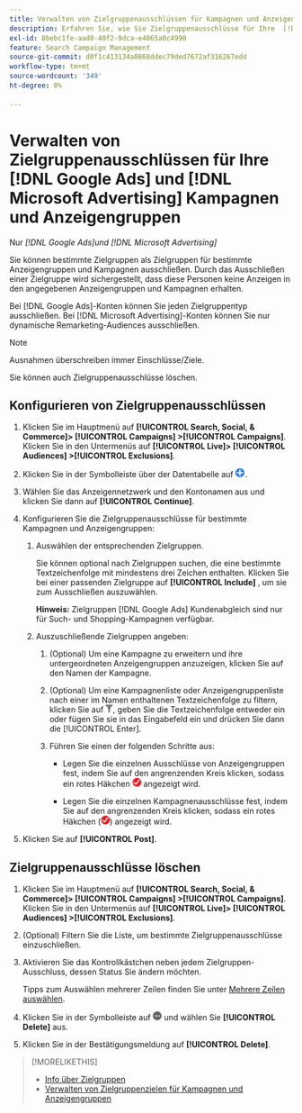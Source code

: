 ```yaml
---
title: Verwalten von Zielgruppenausschlüssen für Kampagnen und Anzeigengruppen
description: Erfahren Sie, wie Sie Zielgruppenausschlüsse für Ihre  [!DNL Google Ads] / [!DNL Microsoft Advertising] -Kampagnen und Anzeigengruppen konfigurieren und verwalten.
exl-id: 8bebc1fe-aad8-40f2-9dca-e4065a0c4990
feature: Search Campaign Management
source-git-commit: d0f1c413134a0868ddec79ded7672af316267edd
workflow-type: tm+mt
source-wordcount: '349'
ht-degree: 0%

---
```


# Verwalten von Zielgruppenausschlüssen für Ihre [!DNL Google Ads] und [!DNL Microsoft Advertising] Kampagnen und Anzeigengruppen

Nur *[!DNL Google Ads]und [!DNL Microsoft Advertising]*

Sie können bestimmte Zielgruppen als Zielgruppen für bestimmte Anzeigengruppen und Kampagnen ausschließen. Durch das Ausschließen einer Zielgruppe wird sichergestellt, dass diese Personen keine Anzeigen in den angegebenen Anzeigengruppen und Kampagnen erhalten.

Bei [!DNL Google Ads]-Konten können Sie jeden Zielgruppentyp ausschließen. Bei [!DNL Microsoft Advertising]-Konten können Sie nur dynamische Remarketing-Audiences ausschließen.

>[!NOTE]
>
>Ausnahmen überschreiben immer Einschlüsse/Ziele.

Sie können auch Zielgruppenausschlüsse löschen.

## Konfigurieren von Zielgruppenausschlüssen

1. Klicken Sie im Hauptmenü auf **[!UICONTROL Search, Social, & Commerce]> [!UICONTROL Campaigns] >[!UICONTROL Campaigns]**. Klicken Sie in den Untermenüs auf **[!UICONTROL Live]> [!UICONTROL Audiences] >[!UICONTROL Exclusions]**.

1. Klicken Sie in der Symbolleiste über der Datentabelle auf ![Erstellen](/help/search-social-commerce/assets/add.png "Erstellen").

1. Wählen Sie das Anzeigennetzwerk und den Kontonamen aus und klicken Sie dann auf **[!UICONTROL Continue]**.

1. Konfigurieren Sie die Zielgruppenausschlüsse für bestimmte Kampagnen und Anzeigengruppen:

   1. Auswählen der entsprechenden Zielgruppen.

      Sie können optional nach Zielgruppen suchen, die eine bestimmte Textzeichenfolge mit mindestens drei Zeichen enthalten. Klicken Sie bei einer passenden Zielgruppe auf **[!UICONTROL Include]** , um sie zum Ausschließen auszuwählen.

      **Hinweis:** Zielgruppen [!DNL Google Ads] Kundenabgleich sind nur für Such- und Shopping-Kampagnen verfügbar.

   1. Auszuschließende Zielgruppen angeben:

      1. (Optional) Um eine Kampagne zu erweitern und ihre untergeordneten Anzeigengruppen anzuzeigen, klicken Sie auf den Namen der Kampagne.

      1. (Optional) Um eine Kampagnenliste oder Anzeigengruppenliste nach einer im Namen enthaltenen Textzeichenfolge zu filtern, klicken Sie auf ![Filter](/help/search-social-commerce/assets/filter.png "Filter"), geben Sie die Textzeichenfolge entweder ein oder fügen Sie sie in das Eingabefeld ein und drücken Sie dann die [!UICONTROL Enter].

      1. Führen Sie einen der folgenden Schritte aus:

         * Legen Sie die einzelnen Ausschlüsse von Anzeigengruppen fest, indem Sie auf den angrenzenden Kreis klicken, sodass ein rotes Häkchen ![Ausschließen](/help/search-social-commerce/assets/exclude.png "Ausschließen") angezeigt wird.

         * Legen Sie die einzelnen Kampagnenausschlüsse fest, indem Sie auf den angrenzenden Kreis klicken, sodass ein rotes Häkchen (![Ausschließen](/help/search-social-commerce/assets/exclude.png "Ausschließen")) angezeigt wird.

1. Klicken Sie auf **[!UICONTROL Post]**.

## Zielgruppenausschlüsse löschen

1. Klicken Sie im Hauptmenü auf **[!UICONTROL Search, Social, & Commerce]> [!UICONTROL Campaigns] >[!UICONTROL Campaigns]**. Klicken Sie in den Untermenüs auf **[!UICONTROL Live]> [!UICONTROL Audiences] >[!UICONTROL Exclusions]**.

1. (Optional) Filtern Sie die Liste, um bestimmte Zielgruppenausschlüsse einzuschließen.

1. Aktivieren Sie das Kontrollkästchen neben jedem Zielgruppen-Ausschluss, dessen Status Sie ändern möchten.

   Tipps zum Auswählen mehrerer Zeilen finden Sie unter [Mehrere Zeilen auswählen](/help/search-social-commerce/common-tasks/navigation-editing-selection/multiple-rows-select.md).

1. Klicken Sie in der Symbolleiste auf ![Mehr Aktionen](/help/search-social-commerce/assets/more.png "Mehr Aktionen") und wählen Sie **[!UICONTROL Delete]** aus.

1. Klicken Sie in der Bestätigungsmeldung auf **[!UICONTROL Delete]**.

>[!MORELIKETHIS]
>
>* [Info über Zielgruppen](audience-about.md)
>* [Verwalten von Zielgruppenzielen für Kampagnen und Anzeigengruppen](/help/search-social-commerce/campaign-management/campaigns/audience-targets-manage.md)
